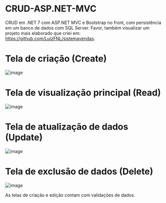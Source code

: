 # CRUD-ASP.NET-MVC

CRUD em .NET 7 com ASP.NET MVC e Bootstrap no front, com persistência em um banco de dados com SQL Server.
Favor, também visualizar um projeto mais elaborado que criei em: https://github.com/LuizFNL/sistemavendas.

# Tela de criação (Create)

![image](https://user-images.githubusercontent.com/108035590/215900846-28d7734d-9178-4553-b27f-1b252fd5835b.png)

# Tela de visualização principal (Read)

![image](https://user-images.githubusercontent.com/108035590/215900922-b4074534-16ff-4506-a8eb-23935cc7daff.png)

# Tela de atualização de dados (Update)

![image](https://user-images.githubusercontent.com/108035590/215901041-596cb0bb-4926-422a-8f18-de12e10e26c0.png)

# Tela de exclusão de dados (Delete)

![image](https://user-images.githubusercontent.com/108035590/215901082-4b07a782-c779-4efd-b10b-1086e565a3db.png)

As telas de criação e edição contam com validações de dados.
